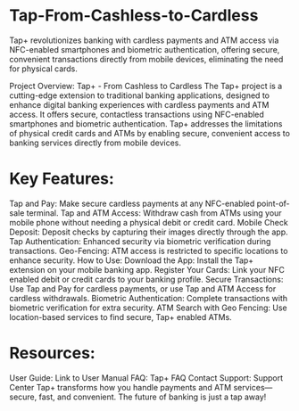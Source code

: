 # Tap-From-Cashless-to-Cardless
Tap+ revolutionizes banking with cardless payments and ATM access via NFC-enabled smartphones and biometric authentication, offering secure, convenient transactions directly from mobile devices, eliminating the need for physical cards.

Project Overview: Tap+ - From Cashless to Cardless
The Tap+ project is a cutting-edge extension to traditional banking applications, designed to enhance digital banking experiences with cardless payments and ATM access. It offers secure, contactless transactions using NFC-enabled smartphones and biometric authentication. Tap+ addresses the limitations of physical credit cards and ATMs by enabling secure, convenient access to banking services directly from mobile devices.

# Key Features:
Tap and Pay: Make secure cardless payments at any NFC-enabled point-of-sale terminal.
Tap and ATM Access: Withdraw cash from ATMs using your mobile phone without needing a physical debit or credit card.
Mobile Check Deposit: Deposit checks by capturing their images directly through the app.
Tap Authentication: Enhanced security via biometric verification during transactions.
Geo-Fencing: ATM access is restricted to specific locations to enhance security.
How to Use:
Download the App: Install the Tap+ extension on your mobile banking app.
Register Your Cards: Link your NFC enabled debit or credit cards to your banking profile.
Secure Transactions: Use Tap and Pay for cardless payments, or use Tap and ATM Access for cardless withdrawals.
Biometric Authentication: Complete transactions with biometric verification for extra security.
ATM Search with Geo Fencing: Use location-based services to find secure, Tap+ enabled ATMs.

# Resources:
User Guide: Link to User Manual
FAQ: Tap+ FAQ
Contact Support: Support Center
Tap+ transforms how you handle payments and ATM services—secure, fast, and convenient. The future of banking is just a tap away!
